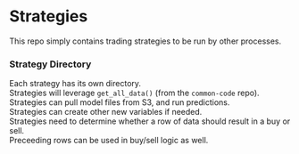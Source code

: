 # Strategies

This repo simply contains trading strategies to be run by other processes.

### Strategy Directory

Each strategy has its own directory.\
Strategies will leverage `get_all_data()` (from the `common-code` repo).\
Strategies can pull model files from S3, and run predictions.\
Strategies can create other new variables if needed.\
Strategies need to determine whether a row of data should result in a buy or sell.\
Preceeding rows can be used in buy/sell logic as well.
